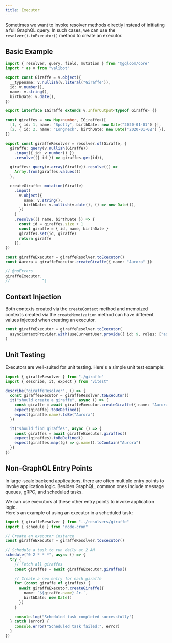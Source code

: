 ```yaml
---
title: Executor
---
```


Sometimes we want to invoke resolver methods directly instead of initiating a full GraphQL query. In such cases, we can use the `resolver().toExecutor()` method to create an executor.

## Basic Example

```ts twoslash
import { resolver, query, field, mutation } from "@gqloom/core"
import * as v from "valibot"

export const Giraffe = v.object({
  __typename: v.nullish(v.literal("Giraffe")),
  id: v.number(),
  name: v.string(),
  birthDate: v.date(),
})

export interface IGiraffe extends v.InferOutput<typeof Giraffe> {}

const giraffes = new Map<number, IGiraffe>([
  [1, { id: 1, name: "Spotty", birthDate: new Date("2020-01-01") }],
  [2, { id: 2, name: "Longneck", birthDate: new Date("2020-01-02") }],
])

export const giraffeResolver = resolver.of(Giraffe, {
  giraffe: query(v.nullish(Giraffe))
    .input({ id: v.number() })
    .resolve(({ id }) => giraffes.get(id)),

  giraffes: query(v.array(Giraffe)).resolve(() =>
    Array.from(giraffes.values())
  ),

  createGiraffe: mutation(Giraffe)
    .input(
      v.object({
        name: v.string(),
        birthDate: v.nullish(v.date(), () => new Date()),
      })
    )
    .resolve(({ name, birthDate }) => {
      const id = giraffes.size + 1
      const giraffe = { id, name, birthDate }
      giraffes.set(id, giraffe)
      return giraffe
    }),
})

const giraffeExecutor = giraffeResolver.toExecutor()
const Aurora = giraffeExecutor.createGiraffe({ name: "Aurora" })

// @noErrors
giraffeExecutor.
//              ^|
```

## Context Injection

Both contexts created via the `createContext` method and memoized contexts created via the `createMemoization` method can have different values injected when creating an executor.

```ts
const giraffeExecutor = giraffeResolver.toExecutor(
  asyncContextProvider.with(useCurrentUser.provide({ id: 9, roles: ["admin"] }))
)
```

## Unit Testing

Executors are well-suited for unit testing. Here's a simple unit test example:

```ts
import { giraffeResolver } from "./giraffe"
import { describe, it, expect } from "vitest"

describe("giraffeResolver", () => {
  const giraffeExecutor = giraffeResolver.toExecutor()
  it("should create a giraffe", async () => {
    const giraffe = await giraffeExecutor.createGiraffe({ name: "Aurora" })
    expect(giraffe).toBeDefined()
    expect(giraffe.name).toBe("Aurora")
  })

  it("should find giraffes", async () => {
    const giraffes = await giraffeExecutor.giraffes()
    expect(giraffes).toBeDefined()
    expect(giraffes.map((g) => g.name)).toContain("Aurora")
  })
})
```

## Non-GraphQL Entry Points

In large-scale backend applications, there are often multiple entry points to invoke application logic. Besides GraphQL, common ones include message queues, gRPC, and scheduled tasks.

We can use executors at these other entry points to invoke application logic.   
Here's an example of using an executor in a scheduled task:

```ts
import { giraffeResolver } from "../resolvers/giraffe"
import { schedule } from "node-cron"

// Create an executor instance
const giraffeExecutor = giraffeResolver.toExecutor()

// Schedule a task to run daily at 2 AM
schedule("0 2 * * *", async () => {
  try {
    // Fetch all giraffes
    const giraffes = await giraffeExecutor.giraffes()
    
    // Create a new entry for each giraffe
    for (const giraffe of giraffes) {
      await giraffeExecutor.createGiraffe({
        name: `${giraffe.name} Jr.`,
        birthDate: new Date()
      })
    }
    
    console.log("Scheduled task completed successfully")
  } catch (error) {
    console.error("Scheduled task failed:", error)
  }
})
```